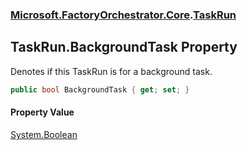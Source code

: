 ### [Microsoft.FactoryOrchestrator.Core](Microsoft_FactoryOrchestrator_Core.md 'Microsoft.FactoryOrchestrator.Core').[TaskRun](TaskRun.md 'Microsoft.FactoryOrchestrator.Core.TaskRun')
## TaskRun.BackgroundTask Property
Denotes if this TaskRun is for a background task.  
```csharp
public bool BackgroundTask { get; set; }
```
#### Property Value
[System.Boolean](https://docs.microsoft.com/en-us/dotnet/api/System.Boolean 'System.Boolean')
